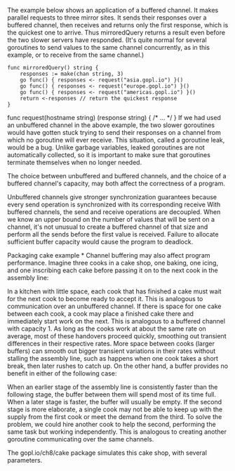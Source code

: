 The example below shows an application of a buffered channel. It makes parallel requests to three mirror sites. It sends their responses over a buffered channel, then receives and returns only the first response, which is the quickest one to arrive. Thus mirroredQuery returns a result even before the two slower servers have responded. (It's quite normal for several goroutines to send values to the same channel concurrently, as in this example, or to receive from the same channel.)

```
func mirroredQuery() string {
    responses := make(chan string, 3)
    go func() { responses <- request("asia.gopl.io") }()
    go func() { responses <- request("europe.gopl.io") }()
    go func() { responses <- request("americas.gopl.io") }()
    return <-responses // return the quickest response
}
```

func request(hostname string) (response string) { /* ... */ }
If we had used an unbuffered channel in the above example, the two slower goroutines would have gotten stuck trying to send their responses on a channel from which no goroutine will ever receive. This situation, called a goroutine leak, would be a bug. Unlike garbage variables, leaked goroutines are not automatically collected, so it is important to make sure that goroutines terminate themselves when no longer needed.

The choice between unbuffered and buffered channels, and the choice of a buffered channel's capacity, may both affect the correctness of a program.

Unbuffered channels give stronger synchronization guarantees because every send operation is synchronized with its corresponding receive
With buffered channels, the send and receive operations are decoupled.
When we know an upper bound on the number of values that will be sent on a channel, it's not unusual to create a buffered channel of that size and perform all the sends before the first value is received. Failure to allocate sufficient buffer capacity would cause the program to deadlock.

Packaging cake example *
Channel buffering may also affect program performance. Imagine three cooks in a cake shop, one baking, one icing, and one inscribing each cake before passing it on to the next cook in the assembly line:

In a kitchen with little space, each cook that has finished a cake must wait for the next cook to become ready to accept it. This is analogous to communication over an unbuffered channel.
If there is space for one cake between each cook, a cook may place a finished cake there and immediately start work on the next. This is analogous to a buffered channel with capacity 1.
As long as the cooks work at about the same rate on average, most of these handovers proceed quickly, smoothing out transient differences in their respective rates.
More space between cooks (larger buffers) can smooth out bigger transient variations in their rates without stalling the assembly line, such as happens when one cook takes a short break, then later rushes to catch up.
On the other hand, a buffer provides no benefit in either of the following case:

When an earlier stage of the assembly line is consistently faster than the following stage, the buffer between them will spend most of its time full.
When a later stage is faster, the buffer will usually be empty.
If the second stage is more elaborate, a single cook may not be able to keep up with the supply from the first cook or meet the demand from the third. To solve the problem, we could hire another cook to help the second, performing the same task but working independently. This is analogous to creating another goroutine communicating over the same channels.

The gopl.io/ch8/cake package simulates this cake shop, with several parameters.
